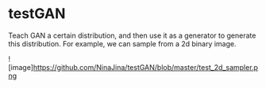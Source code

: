# testGAN
Teach GAN a certain distribution, and then use it as a generator to generate this distribution.
For example, we can sample from a 2d binary image.  

![image]https://github.com/NinaJina/testGAN/blob/master/test_2d_sampler.png


